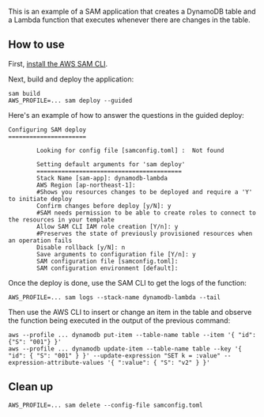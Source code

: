 This is an example of a SAM application that creates a DynamoDB table and a Lambda function that executes whenever there are changes in the table.

## How to use
First, [install the AWS SAM CLI](https://docs.aws.amazon.com/serverless-application-model/latest/developerguide/install-sam-cli.html).

Next, build and deploy the application:
```
sam build
AWS_PROFILE=... sam deploy --guided
```
Here's an example of how to answer the questions in the guided deploy:
```
Configuring SAM deploy
======================

        Looking for config file [samconfig.toml] :  Not found

        Setting default arguments for 'sam deploy'
        =========================================
        Stack Name [sam-app]: dynamodb-lambda
        AWS Region [ap-northeast-1]:
        #Shows you resources changes to be deployed and require a 'Y' to initiate deploy
        Confirm changes before deploy [y/N]: y
        #SAM needs permission to be able to create roles to connect to the resources in your template
        Allow SAM CLI IAM role creation [Y/n]: y
        #Preserves the state of previously provisioned resources when an operation fails
        Disable rollback [y/N]: n
        Save arguments to configuration file [Y/n]: y
        SAM configuration file [samconfig.toml]:
        SAM configuration environment [default]:

```
Once the deploy is done, use the SAM CLI to get the logs of the function:
```
AWS_PROFILE=... sam logs --stack-name dynamodb-lambda --tail
```
Then use the AWS CLI to insert or change an item in the table and observe the function being executed in the output of the previous command:
```
aws --profile ... dynamodb put-item --table-name table --item '{ "id": {"S": "001"} }'
aws --profile ... dynamodb update-item --table-name table --key '{ "id": { "S": "001" } }' --update-expression "SET k = :value" --expression-attribute-values '{ ":value": { "S": "v2" } }'
```

## Clean up
```
AWS_PROFILE=... sam delete --config-file samconfig.toml
```
